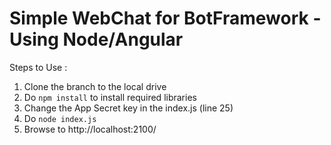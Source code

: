 # Simple WebChat for BotFramework - Using Node/Angular

Steps to Use : 
1. Clone the branch to the local drive
2. Do `npm install` to install required libraries
3. Change the App Secret key in the index.js (line 25)
4. Do `node index.js`
5. Browse to http://localhost:2100/
